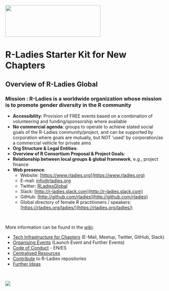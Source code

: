 <img src="https://github.com/rladies/starter-kit/blob/master/logo/R-LadiesGlobal_RBG_online_LogoWithText_Horizontal.png" data-canonical-src="https://github.com/rladies/starter-kit/blob/master/logo/R-LadiesGlobal_RBG_online_LogoWithText_Horizontal.png" width="300" height="100" />

# R-Ladies Starter Kit for New Chapters

## Overview of R-Ladies Global

### **Mission** : R-Ladies is a worldwide organization whose mission is to promote gender diversity in the R community

- **Accessibility**:
  Provision of FREE events based on a combination of volunteering and
  funding/sponsorship where available
- **No commercial agenda**:
  groups to operate to achieve stated social goals of the R-Ladies community/project,
  and can be supported by corporation where goals are mutually,
  but NOT ‘used’ by corporation/as a commercial vehicle for private aims
- **Org Structure & Legal Entities**: 
- **Overview of R Consortium Proposal & Project Goals**: 
- **Relationship between local groups & global framework**, e.g., project finance
- **Web presence**:
    - Website: [https://www.rladies.org](https://www.rladies.org)
    - E-mail: info@rladies.org
    - Twitter: [RLadiesGlobal](https://twitter.com/RLadiesGlobal)
    - Slack: [http://r-ladies.slack.com](http://r-ladies.slack.com)
    - GitHub: [http://github.com/rladies](http://github.com/rladies)
    - Global directory of female R practitioners / speakers: [https://rladies.org/ladies/](https://rladies.org/ladies/)

<br>

More information can be found in the [wiki](https://github.com/rladies/starter-kit/wiki):

- [Tech Infrastructure for Chapters](https://github.com/rladies/starter-kit/wiki/Tech-Infrastructure-for-Chapters) (E-Mail, Meetup, Twitter, GitHub, Slack)
- [Organising Events](https://github.com/rladies/starter-kit/wiki/Organising-Events) (Launch Event and Further Events)
- [Code of Conduct](https://github.com/rladies/starter-kit/wiki/Code-of-Conduct) - EN/ES
- [Centralised Resources](https://github.com/rladies/starter-kit/wiki/Centralised-Resources)
- [Contribute](https://github.com/rladies/starter-kit/wiki/Contribute) to R-Ladies repositories
- [Further Ideas](https://github.com/rladies/starter-kit/wiki/Further-Ideas)

<br>

![](https://github.com/rladies/starter-kit/blob/master/figures/wikibutton.png)
